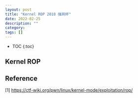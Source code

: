 ```yaml
---
layout: post
title: "Kernel ROP 2018 强网杯"
date: 2022-02-25
description: ""
category: 
tags: []
---
```

* TOC
{:toc}

## Kernel ROP

## Reference

[1] <https://ctf-wiki.org/pwn/linux/kernel-mode/exploitation/rop/>
